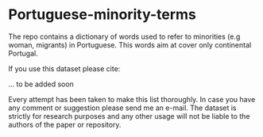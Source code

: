 # Portuguese-minority-terms

The repo contains a dictionary of words used to refer to minorities (e.g woman, migrants) in Portuguese. This words aim at cover only continental Portugal.

If you use this dataset please cite:

... to be added soon

Every attempt has been taken to make this list thoroughly. In case you have any comment or suggestion please send me an e-mail. The dataset is strictly for research purposes and any other usage will not be liable to the authors of the paper or repository.
